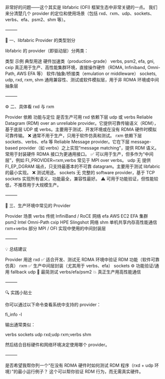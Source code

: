 非常好的问题——这个其实是 libfabric (OFI) 框架生态中非常关键的一点。
我们来分清楚几个 provider 的定位和使用场景（包括 rxd、rxm、udp、sockets、verbs、efa、psm2、shm 等）。

⸻

🧩 一、libfabric Provider 的类型划分

libfabric 的 provider（即驱动层）分两类：

类型	示例	典型用途
硬件加速类（production-grade）	verbs, psm2, efa, gni, cxip	真正用于生产、高性能集群环境，直接操作硬件（RDMA, Infiniband, Omni-Path, AWS EFA 等）
软件/抽象/桥接类（emulation or middleware）	sockets, udp, rxd, rxm, shm	通用兼容性、测试或软件模拟层，用于非 RDMA 环境或中间抽象层


⸻

⚙️ 二、具体看 rxd 与 rxm

Provider	依赖	功能与定位	是否生产可用
rxd	依赖下层 udp 或 verbs	Reliable Datagram (RDM) over an unreliable provider。它提供可靠传输语义（RDM），基于底层 UDP 或 verbs。主要用于测试、开发环境或在没有 RDMA 硬件时模拟可靠传输。	❌ 通常不用于生产，只用于软件仿真和测试。
rxm	依赖下层 sockets、verbs、efa 等	Reliable Message provider。它在下层 message-based provider（如 verbs）之上实现“message matching”，提供 RDM 语义。常用于封装硬件 RDMA 接口为更通用接口。	✅ 可以用于生产，但多作为“中间层”，例如 FI_PROVIDER=rxm,verbs 常见于 MPI over verbs。
udp	无	提供 FI_EP_DGRAM 端点，只支持最基本的不可靠 datagram。主要用于测试 libfabric 的最小实现。	❌ 测试用途。
sockets	无	完整的 software provider，基于 TCP sockets 实现所有语义，功能最全，兼容性最好。	⚠️ 可用于功能验证，但性能较低，不推荐用于大规模生产。


⸻

🚀 三、生产环境中常见的 Provider

Provider	场景
verbs	传统 InfiniBand / RoCE 网络
efa	AWS EC2 EFA 集群
psm2	Intel Omni-Path
cxip	HPE Slingshot 网络
shm	单机共享内存高性能通信
rxm+verbs	部分 MPI / OFI 实现中使用的中间封装层


⸻

💡 总结建议

Provider	用途
rxd	✅ 适合开发、测试无 RDMA 环境中验证 RDM 功能（软件可靠仿真）
rxm	✅ 生产中间层封装（尤其用于 verbs、efa）
sockets	⚙️ 功能验证/通用 fallback
udp	🧪 最简测试
verbs/efa/psm2	💥 真正生产用高性能通信


⸻

🔍 实践小贴士

你可以通过以下命令查看系统中支持的 provider：

fi_info -l

输出通常类似：

verbs
sockets
udp
rxd;udp
rxm;verbs
shm

然后结合目标硬件和网络环境决定使用哪个 provider。

⸻

是否希望我帮你列一个“在没有 RDMA 硬件时如何测试 RDM 程序（rxd + udp 环境）”的最小运行例子？
这个可以帮你验证 RDM 行为，而无需真实硬件。
